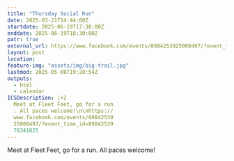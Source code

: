 ```yaml
---
title: "Thursday Social Run"
date: 2025-03-21T14:44:00Z
startdate: 2025-06-19T17:30:00Z
enddate: 2025-06-19T18:30:00Z
patr: true
external_url: https://www.facebook.com/events/8984253925008497/?event_time_id=8984253978341825
layout: post
location: 
feature-img: "assets/img/big-trail.jpg"
lastmod: 2025-05-08T19:28:54Z
outputs:
  - html
  - calendar
ICSDescription: |+2
  Meet at Fleet Feet, go for a run  . All paces welcome!\n\nhttps://  www.facebook.com/events/89842539  25008497/?event_time_id=89842539  78341825
---
```


Meet at Fleet Feet, go for a run. All paces welcome!<br>
  <br>
  
